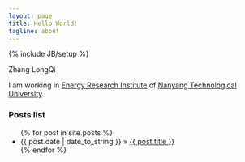 ```yaml
---
layout: page
title: Hello World!
tagline: about
---
```

{% include JB/setup %}

Zhang LongQi

I am working in [Energy Research Institute](http://erian.ntu.edu.sg) of [Nanyang Technological University](http://www.ntu.edu.sg).

### Posts list

<ul class="posts">
  {% for post in site.posts %}
    <li><span>{{ post.date | date_to_string }}</span> &raquo; <a href="{{ BASE_PATH }}{{ post.url }}">{{ post.title }}</a></li>
  {% endfor %}
</ul>
